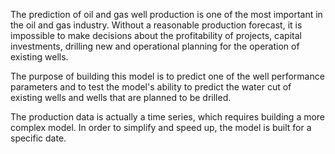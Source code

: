 


The prediction of oil and gas well production is one of the most important in the oil and gas industry. Without a reasonable production forecast, it is impossible to make decisions about the profitability of projects, capital investments, drilling new and operational planning for the operation of existing wells.

The purpose of building this  model is to predict one of the well performance parameters and to test the model's ability to predict the water cut of existing wells and wells that are planned to be drilled.

The production data is actually a time series, which requires building a more complex model. In order to simplify and speed up, the model is built for a specific date.
